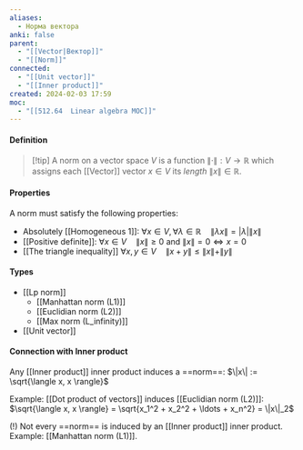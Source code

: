 ```yaml
---
aliases:
  - Норма вектора
anki: false
parent:
  - "[[Vector|Вектор]]"
  - "[[Norm]]"
connected:
  - "[[Unit vector]]"
  - "[[Inner product]]"
created: 2024-02-03 17:59
moc:
  - "[[512.64  Linear algebra MOC]]"
---
```


#### Definition
> [!tip] A norm on a vector space $V$ is 
a function $\|\cdot\|: V \to \mathbb{R}$ which assigns each [[Vector]] vector $x \in V$ its *length* $\|x\| \in \mathbb{R}$.

#### Properties
A norm must satisfy the following properties:
- Absolutely [[Homogeneous 1]]: $\forall x \in V, \forall \lambda \in \mathbb{R} \quad \|\lambda x\| = |\lambda| \|x\|$
- [[Positive definite]]: $\forall x \in V \quad \|x\| \geq 0$ and $\|x\| = 0 \iff x = 0$
- [[The triangle inequality]] $\forall x, y \in V \quad \|x + y\| \leq \|x\| + \|y\|$


#### Types
- [[Lp norm]]
    - [[Manhattan norm (L1)]]
    - [[Euclidian norm (L2)]]
    - [[Max norm (L_infinity)]]
- [[Unit vector]]


#### Connection with Inner product
 Any [[Inner product]] inner product induces a ==norm==:
 $\|x\| := \sqrt{\langle x, x \rangle}$

Example: [[Dot product of vectors]]  induces [[Euclidian norm (L2)]]:
$\sqrt{\langle x, x \rangle} = \sqrt{x_1^2 + x_2^2 + \ldots + x_n^2} = \|x\|_2$

(!) Not every ==norm== is induced by an [[Inner product]] inner product.
Example: [[Manhattan norm (L1)]].






